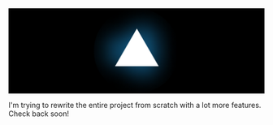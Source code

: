 <img align="center" src="https://raw.githubusercontent.com/frencojobs/vscode-vercel/dev/.github/vscode-vercel-banner.png" />

<br/>

I'm trying to rewrite the entire project from scratch with a lot more features. Check back soon!
